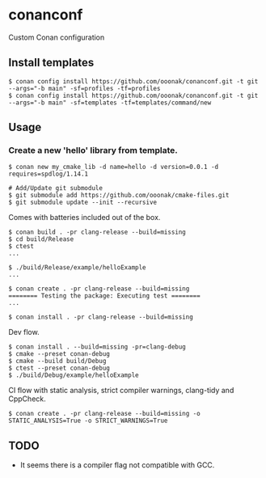 # conanconf
Custom Conan configuration

## Install templates
```
$ conan config install https://github.com/ooonak/conanconf.git -t git --args="-b main" -sf=profiles -tf=profiles
$ conan config install https://github.com/ooonak/conanconf.git -t git --args="-b main" -sf=templates -tf=templates/command/new
```

## Usage
### Create a new 'hello' library from template.
```
$ conan new my_cmake_lib -d name=hello -d version=0.0.1 -d requires=spdlog/1.14.1

# Add/Update git submodule
$ git submodule add https://github.com/ooonak/cmake-files.git
$ git submodule update --init --recursive
```

Comes with batteries included out of the box.

```
$ conan build . -pr clang-release --build=missing
$ cd build/Release
$ ctest
...

$ ./build/Release/example/helloExample
...

$ conan create . -pr clang-release --build=missing
======== Testing the package: Executing test ========
...

$ conan install . -pr clang-release --build=missing
```

Dev flow.
```
$ conan install . --build=missing -pr=clang-debug
$ cmake --preset conan-debug
$ cmake --build build/Debug
$ ctest --preset conan-debug
$ ./build/Debug/example/helloExample
```

CI flow with static analysis, strict compiler warnings, clang-tidy and CppCheck.
```
$ conan create . -pr clang-release --build=missing -o STATIC_ANALYSIS=True -o STRICT_WARNINGS=True
```

## TODO
 - It seems there is a compiler flag not compatible with GCC.
